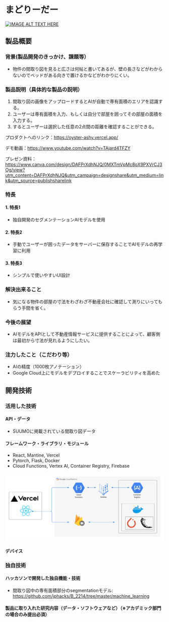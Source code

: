 # まどりーだー

[![IMAGE ALT TEXT HERE](https://jphacks.com/wp-content/uploads/2022/08/JPHACKS2022_ogp.jpg)](https://www.youtube.com/watch?v=LUPQFB4QyVo)

## 製品概要
### 背景(製品開発のきっかけ、課題等）
- 物件の間取り図を見ると広さは何帖と書いてあるが、壁の長さなどがわからないのでベッドがある向きで置けるかなどがわかりにくい。
### 製品説明（具体的な製品の説明）
1. 間取り図の画像をアップロードするとAIが自動で専有面積のエリアを認識する。
2. ユーザーは専有面積を入力、もしくは自分で部屋を囲ってその部屋の面積を入力する。
3. するとユーザーは選択した任意の2点間の距離を確認することができる。  
  
プロダクトへのリンク：https://oyster-ashy.vercel.app/  

デモ動画：https://www.youtube.com/watch?v=TAjard4TFZY  

プレゼン資料：https://www.canva.com/design/DAFPrXdhNJQ/0MXTmVpMc8oX9PXVrCJ3Og/view?utm_content=DAFPrXdhNJQ&utm_campaign=designshare&utm_medium=link&utm_source=publishsharelink
### 特長
#### 1. 特長1
- 独自開発のセグメンテーションAIモデルを使用
#### 2. 特長2
- 手動でユーザーが囲ったデータをサーバーに保存することでAIモデルの再学習に利用
#### 3. 特長3
- シンプルで使いやすいUI設計
### 解決出来ること
- 気になる物件の部屋の寸法をわざわざ不動産会社に確認して測りにいってもらう手間を省く。
### 今後の展望
- AIモデルをAPIとして不動産情報サービスに提供することによって、顧客側は最初から寸法が見れるようにしたい。
### 注力したこと（こだわり等）
- AIの精度（1000枚アノテーション）
- Google Cloud上にモデルをデプロイすることでスケーラビリティを高めた
## 開発技術
### 活用した技術
#### API・データ
- SUUMOに掲載されている間取り図データ
#### フレームワーク・ライブラリ・モジュール
- React, Mantine, Vercel
- Pytorch, Flask, Docker
- Cloud Functions, Vertex AI, Container Registry, Firebase
  
![Alt text](./architecture.png)
#### デバイス

### 独自技術
#### ハッカソンで開発した独自機能・技術
- 間取り図中の専有面積部分のsegmentationモデル: https://github.com/jphacks/B_2214/tree/master/machine_learning

#### 製品に取り入れた研究内容（データ・ソフトウェアなど）（※アカデミック部門の場合のみ提出必須）

